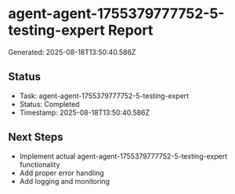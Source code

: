 # agent-agent-1755379777752-5-testing-expert Report

Generated: 2025-08-18T13:50:40.586Z

## Status
- Task: agent-agent-1755379777752-5-testing-expert
- Status: Completed
- Timestamp: 2025-08-18T13:50:40.586Z

## Next Steps
- Implement actual agent-agent-1755379777752-5-testing-expert functionality
- Add proper error handling
- Add logging and monitoring
